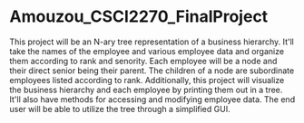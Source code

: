 # Amouzou_CSCI2270_FinalProject

This project will be an N-ary tree representation of a business hierarchy. 
It'll take the names of the employee and various employee data and organize them according to rank and senority.
Each employee will be a node and their direct senior being their parent.
The children of a node are subordinate employees listed according to rank.
Additionally, this project will visualize the business hierarchy and each employee by printing them out in a tree.
It'll also have methods for accessing and modifying employee data.
The end user will be able to utilize the tree through a simplified GUI.
